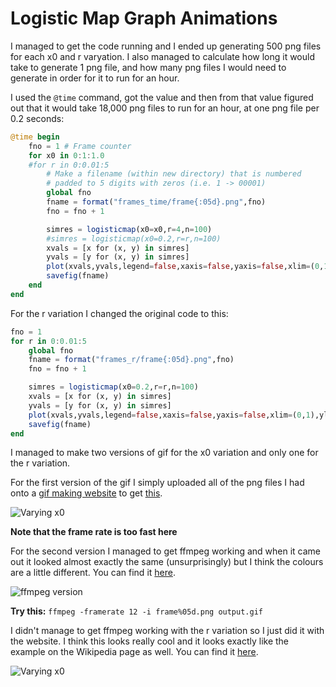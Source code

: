 # Logistic Map Graph Animations

I managed to get the code running and I ended up generating 500 png files for each x0 and r varyation. I also managed to calculate how long it would take to generate 1 png file, and how many png files I would need to generate in order for it to run for an hour.

I used the `@time` command, got the value and then from that value figured out that it would take 18,000 png files to run for an hour, at one png file per 0.2 seconds:

```julia
@time begin
    fno = 1 # Frame counter
    for x0 in 0:1:1.0
    #for r in 0:0.01:5
        # Make a filename (within new directory) that is numbered
        # padded to 5 digits with zeros (i.e. 1 -> 00001)
        global fno
        fname = format("frames_time/frame{:05d}.png",fno)
        fno = fno + 1

        simres = logisticmap(x0=x0,r=4,n=100)
        #simres = logisticmap(x0=0.2,r=r,n=100)
        xvals = [x for (x, y) in simres]
        yvals = [y for (x, y) in simres]
        plot(xvals,yvals,legend=false,xaxis=false,yaxis=false,xlim=(0,1),ylim=(0,1));
        savefig(fname)
    end
end
```

For the r variation I changed the original code to this:

```julia
fno = 1
for r in 0:0.01:5
    global fno
    fname = format("frames_r/frame{:05d}.png",fno)
    fno = fno + 1

    simres = logisticmap(x0=0.2,r=r,n=100)
    xvals = [x for (x, y) in simres]
    yvals = [y for (x, y) in simres]
    plot(xvals,yvals,legend=false,xaxis=false,yaxis=false,xlim=(0,1),ylim=(0,1));
    savefig(fname)
end
```

I managed to make two versions of gif for the x0 variation and only one for the r variation.

For the first version of the gif I simply uploaded all of the png files I had onto a [gif making website](https://imgflip.com/gif-maker) to get [this](https://github.com/lwlss/MacPherson_2020/blob/master/code/logistic_map_x0.gif).

![Varying x0](../code/week_two-graph_animation/logistic_map_x0.gif)

**Note that the frame rate is too fast here**

For the second version I managed to get ffmpeg working and when it came out it looked almost exactly the same (unsurprisingly) but I think the colours are a little different. You can find it [here](https://github.com/lwlss/MacPherson_2020/blob/master/frames/output.gif).

![ffmpeg version](../frames/output.gif)

**Try this:**
```ffmpeg -framerate 12 -i frame%05d.png output.gif```

I didn't manage to get ffmpeg working with the r variation so I just did it with the website. I think this looks really cool and it looks exactly like the example on the Wikipedia page as well. You can find it [here](https://github.com/lwlss/MacPherson_2020/blob/master/code/week_two-graph_animation/logistic_map_r.gif).

![Varying x0](../code/logistic_map_r.gif)
